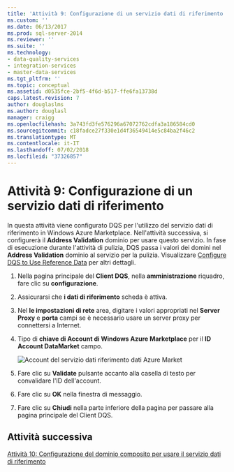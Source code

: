 ```yaml
---
title: 'Attività 9: Configurazione di un servizio dati di riferimento | Microsoft Docs'
ms.custom: ''
ms.date: 06/13/2017
ms.prod: sql-server-2014
ms.reviewer: ''
ms.suite: ''
ms.technology:
- data-quality-services
- integration-services
- master-data-services
ms.tgt_pltfrm: ''
ms.topic: conceptual
ms.assetid: d0535fce-2bf5-4f6d-b517-ffe6fa13738d
caps.latest.revision: 7
author: douglaslms
ms.author: douglasl
manager: craigg
ms.openlocfilehash: 3a743fd3fe576296a67072762cdfa3a186584cd0
ms.sourcegitcommit: c18fadce27f330e1d4f36549414e5c84ba2f46c2
ms.translationtype: MT
ms.contentlocale: it-IT
ms.lasthandoff: 07/02/2018
ms.locfileid: "37326857"
---
```

# <a name="task-9-configuring-a-reference-data-service"></a>Attività 9: Configurazione di un servizio dati di riferimento
  In questa attività viene configurato DQS per l'utilizzo del servizio dati di riferimento in Windows Azure Marketplace. Nell'attività successiva, si configurerà il **Address Validation** dominio per usare questo servizio. In fase di esecuzione durante l'attività di pulizia, DQS passa i valori dei domini nel **Address Validation** dominio al servizio per la pulizia. Visualizzare [Configure DQS to Use Reference Data](http://msdn.microsoft.com/library/hh213070.aspx) per altri dettagli.  
  
1.  Nella pagina principale del **Client DQS**, nella **amministrazione** riquadro, fare clic su **configurazione**.  
  
2.  Assicurarsi che **i dati di riferimento** scheda è attiva.  
  
3.  Nel **le impostazioni di rete** area, digitare i valori appropriati nel **Server Proxy** e **porta** campi se è necessario usare un server proxy per connettersi a Internet.  
  
4.  Tipo di **chiave di Account di Windows Azure Marketplace** per il **ID Account DataMarket** campo.  
  
     ![Account del servizio dati riferimento dati Azure Market](../../2014/tutorials/media/et-configuringareferencedataservice.jpg "Account del servizio dati riferimento mercato dei dati di Azure")  
  
5.  Fare clic su **Validate** pulsante accanto alla casella di testo per convalidare l'ID dell'account.  
  
6.  Fare clic su **OK** nella finestra di messaggio.  
  
7.  Fare clic su **Chiudi** nella parte inferiore della pagina per passare alla pagina principale del Client DQS.  
  
## <a name="next-task"></a>Attività successiva  
 [Attività 10: Configurazione del dominio composito per usare il servizio dati di riferimento](../../2014/tutorials/task-10-configuring-composite-domain-to-use-reference-data-service.md)  
  
  
